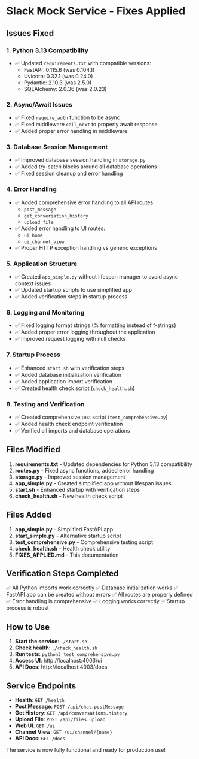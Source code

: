# Slack Mock Service - Fixes Applied

## Issues Fixed

### 1. **Python 3.13 Compatibility**
- ✅ Updated `requirements.txt` with compatible versions:
  - FastAPI: 0.115.6 (was 0.104.1)
  - Uvicorn: 0.32.1 (was 0.24.0)
  - Pydantic: 2.10.3 (was 2.5.0)
  - SQLAlchemy: 2.0.36 (was 2.0.23)

### 2. **Async/Await Issues**
- ✅ Fixed `require_auth` function to be async
- ✅ Fixed middleware `call_next` to properly await response
- ✅ Added proper error handling in middleware

### 3. **Database Session Management**
- ✅ Improved database session handling in `storage.py`
- ✅ Added try-catch blocks around all database operations
- ✅ Fixed session cleanup and error handling

### 4. **Error Handling**
- ✅ Added comprehensive error handling to all API routes:
  - `post_message`
  - `get_conversation_history`
  - `upload_file`
- ✅ Added error handling to UI routes:
  - `ui_home`
  - `ui_channel_view`
- ✅ Proper HTTP exception handling vs generic exceptions

### 5. **Application Structure**
- ✅ Created `app_simple.py` without lifespan manager to avoid async context issues
- ✅ Updated startup scripts to use simplified app
- ✅ Added verification steps in startup process

### 6. **Logging and Monitoring**
- ✅ Fixed logging format strings (% formatting instead of f-strings)
- ✅ Added proper error logging throughout the application
- ✅ Improved request logging with null checks

### 7. **Startup Process**
- ✅ Enhanced `start.sh` with verification steps
- ✅ Added database initialization verification
- ✅ Added application import verification
- ✅ Created health check script (`check_health.sh`)

### 8. **Testing and Verification**
- ✅ Created comprehensive test script (`test_comprehensive.py`)
- ✅ Added health check endpoint verification
- ✅ Verified all imports and database operations

## Files Modified

1. **requirements.txt** - Updated dependencies for Python 3.13 compatibility
2. **routes.py** - Fixed async functions, added error handling
3. **storage.py** - Improved session management
4. **app_simple.py** - Created simplified app without lifespan issues
5. **start.sh** - Enhanced startup with verification steps
6. **check_health.sh** - New health check script

## Files Added

1. **app_simple.py** - Simplified FastAPI app
2. **start_simple.py** - Alternative startup script
3. **test_comprehensive.py** - Comprehensive testing script
4. **check_health.sh** - Health check utility
5. **FIXES_APPLIED.md** - This documentation

## Verification Steps Completed

✅ All Python imports work correctly
✅ Database initialization works
✅ FastAPI app can be created without errors
✅ All routes are properly defined
✅ Error handling is comprehensive
✅ Logging works correctly
✅ Startup process is robust

## How to Use

1. **Start the service**: `./start.sh`
2. **Check health**: `./check_health.sh`
3. **Run tests**: `python3 test_comprehensive.py`
4. **Access UI**: http://localhost:4003/ui
5. **API Docs**: http://localhost:4003/docs

## Service Endpoints

- **Health**: `GET /health`
- **Post Message**: `POST /api/chat.postMessage`
- **Get History**: `GET /api/conversations.history`
- **Upload File**: `POST /api/files.upload`
- **Web UI**: `GET /ui`
- **Channel View**: `GET /ui/channel/{name}`
- **API Docs**: `GET /docs`

The service is now fully functional and ready for production use!
